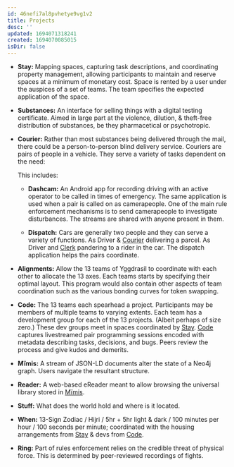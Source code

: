 ```yaml
---
id: 46nefi7al8pvhetye9vg1v2
title: Projects
desc: ''
updated: 1694071318241
created: 1694070085015
isDir: false
---
```

* **Stay:** Mapping spaces, capturing task descriptions, and coordinating property management, allowing participants to maintain and reserve spaces at a minimum of monetary cost.
  Space is rented by a user under the auspices of a set of teams. The team specifies the expected application of the space.

* **Substances:** An interface for selling things with a digital testing certificate. Aimed in large part at the violence, dilution, & theft-free distribution of substances, be they pharmacetical or psychotropic.

* **Courier:** Rather than most substances being delivered through the mail, there could be a person-to-person blind delivery service. Couriers are pairs of people in a vehicle. They serve a variety of tasks dependent on the need:

  This includes:
   * **Dashcam:** An Android app for recording driving with an active operator to be called in times of emergency. The same application is used when a pair is called on as camerapeople. One of the main rule enforcement mechanisms is to send camerapeople to investigate disturbances.
     The streams are shared with anyone present in them.

   * **Dispatch:** Cars are generally two people and they can serve a variety of functions. As Driver & [Courier](#courier) delivering a parcel. As Driver and [Clerk](#stuff) pandering to a rider in the car. The dispatch application helps the pairs coordinate.

* **Alignments:** Allow the 13 teams of Yggdrasil to coordinate with each other to allocate the 13 axes. Each teams starts by specifying their optimal layout. This program would also contain other aspects of team coordination such as the various bonding curves for token swapping.

* **Code:** The 13 teams each spearhead a project. Participants may be members of multiple teams to varying extents. Each team has a development group for each of the 13 projects. (Albeit perhaps of size zero.) These dev groups meet in spaces coordinated by [Stay](#stay). [Code](#code) captures livestreamed pair programming sessions encoded with metadata describing tasks, decisions, and bugs. Peers review the process and give kudos and demerits.

* **Mïmis:** A stream of JSON-LD documents alter the state of a Neo4j graph. Users navigate the resultant structure.

* **Reader:** A web-based eReader meant to allow browsing the universal library stored in [Mïmis](#mïmis).

* **Stuff:** What does the world hold and where is it located.

* **When:** 13-Sign Zodiac / Hijri / 5hr + 5hr light & dark / 100 minutes per hour / 100 seconds per minute; coordinated with the housing arrangements from [Stay](#stay) & devs from [Code](#code).

* **Ring:** Part of rules enforcement relies on the credible threat of physical force. This is determined by peer-reviewed recordings of fights.
